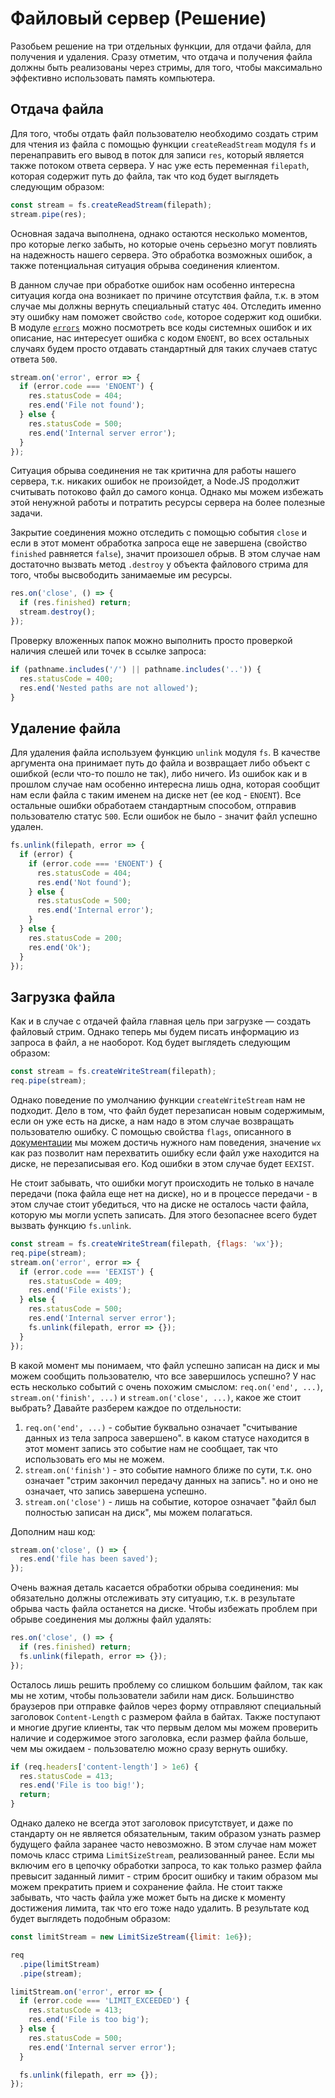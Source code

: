 # Файловый сервер (Решение)

Разобьем решение на три отдельных функции, для отдачи файла, для получения и удаления.
Сразу отметим, что отдача и получения файла должны быть реализованы через стримы, для того, чтобы максимально эффективно
использовать память компьютера.


## Отдача файла
Для того, чтобы отдать файл пользователю необходимо создать стрим для чтения из файла с помощью функции 
`createReadStream` модуля `fs` и перенаправить его вывод в поток для записи `res`, который является также потоком ответа
сервера. У нас уже есть переменная `filepath`, которая содержит путь до файла, так что код будет выглядеть следующим 
образом: 
```js
const stream = fs.createReadStream(filepath);
stream.pipe(res);
```


Основная задача выполнена, однако остаются несколько моментов, про которые легко забыть, но которые очень серьезно
могут повлиять на надежность нашего сервера. Это обработка возможных ошибок, а также потенциальная ситуация обрыва
соединения клиентом.


В данном случае при обработке ошибок нам особенно интересна ситуация когда она возникает по причине отсутствия файла, 
т.к. в этом случае мы должны вернуть специальный статус `404`. Отследить именно эту ошибку нам поможет свойство `code`,
которое содержит код ошибки. В модуле 
[`errors`](https://nodejs.org/dist/latest/docs/api/errors.html#errors_common_system_errors) можно посмотреть все коды 
системных ошибок и их описание, нас интересует ошибка с кодом `ENOENT`, во всех остальных случаях будем просто отдавать 
стандартный для таких случаев статус ответа `500`.

```js
stream.on('error', error => {
  if (error.code === 'ENOENT') {
    res.statusCode = 404;
    res.end('File not found');
  } else {
    res.statusCode = 500;
    res.end('Internal server error');
  }
});
``` 


Ситуация обрыва соединения не так критична для работы нашего сервера, т.к. никаких ошибок не произойдет, а Node.JS 
продолжит считывать потоково файл до самого конца. Однако мы можем избежать этой ненужной работы и потратить ресурсы 
сервера на более полезные задачи.


Закрытие соединения можно отследить с помощью события `close` и если в этот момент обработка запроса еще не завершена 
(свойство `finished` равняется `false`), значит произошел обрыв. В этом случае нам достаточно вызвать метод `.destroy` 
у объекта файлового стрима для того, чтобы высвободить занимаемые им ресурсы.
```js
res.on('close', () => {
  if (res.finished) return;
  stream.destroy();
});
```


Проверку вложенных папок можно выполнить просто проверкой наличия слешей или точек в ссылке запроса:
```js
if (pathname.includes('/') || pathname.includes('..')) {
  res.statusCode = 400;
  res.end('Nested paths are not allowed');
}
```

## Удаление файла
Для удаления файла используем функцию `unlink` модуля `fs`. В качестве аргумента она принимает путь до файла и возвращает
либо объект с ошибкой (если что-то пошло не так), либо ничего. Из ошибок как и в прошлом случае нам особенно интересна 
лишь одна, которая сообщит нам если файла с таким именем на диске нет (ее код - `ENOENT`). Все остальные ошибки 
обработаем стандартным способом, отправив пользователю статус `500`. Если ошибок не было - значит файл успешно удален.
```js
fs.unlink(filepath, error => {
  if (error) {
    if (error.code === 'ENOENT') {
      res.statusCode = 404;
      res.end('Not found');
    } else {
      res.statusCode = 500;
      res.end('Internal error');  
    }
  } else {
    res.statusCode = 200;
    res.end('Ok');
  }
});
``` 

## Загрузка файла
Как и в случае с отдачей файла главная цель при загрузке — создать файловый стрим. Однако теперь мы будем писать 
информацию из запроса в файл, а не наоборот. Код будет выглядеть следующим образом:
```js
const stream = fs.createWriteStream(filepath);
req.pipe(stream);
```

Однако поведение по умолчанию функции `createWriteStream` нам не подходит. Дело в том, что файл будет перезаписан 
новым содержимым, если он уже есть на диске, а нам надо в этом случае возвращать пользователю ошибку. С помощью 
свойства `flags`, описанного в 
[документации](https://nodejs.org/dist/latest/docs/api/fs.html#fs_fs_createwritestream_path_options) мы можем достичь 
нужного нам поведения, значение `wx` как раз позволит нам перехватить ошибку если файл уже находится на диске, не 
перезаписывая его. Код ошибки в этом случае будет `EEXIST`.


Не стоит забывать, что ошибки могут происходить не только в начале передачи (пока файла еще нет на диске), но и в 
процессе передачи - в этом случае стоит убедиться, что на диске не осталось части файла, которую мы могли успеть 
записать. Для этого безопаснее всего будет вызвать функцию `fs.unlink`. 

```js
const stream = fs.createWriteStream(filepath, {flags: 'wx'});
req.pipe(stream);
stream.on('error', error => {
  if (error.code === 'EEXIST') {
    res.statusCode = 409;
    res.end('File exists');
  } else {
    res.statusCode = 500;
    res.end('Internal server error');
    fs.unlink(filepath, error => {});
  }
});
```


В какой момент мы понимаем, что файл успешно записан на диск и мы можем сообщить пользователю, что все завершилось 
успешно? У нас есть несколько событий с очень похожим смыслом: `req.on('end', ...)`, `stream.on('finish', ...)` и
`stream.on('close', ...)`, какое же стоит выбрать? Давайте разберем каждое по отдельности:
1. `req.on('end', ...)` - событие буквально означает "считывание данных из тела запроса завершено". в каком статусе 
находится в этот момент запись это событие нам не сообщает, так что использовать его мы не можем.
2. `stream.on('finish')` - это событие намного ближе по сути, т.к. оно означает "стрим закончил передачу данных на 
запись". но и оно не означает, что запись завершена успешно.
3. `stream.on('close')` - лишь на событие, которое означает "файл был полностью записан на диск", мы можем полагаться.

Дополним наш код:
```js
stream.on('close', () => {
  res.end('file has been saved');
});
```    


Очень важная деталь касается обработки обрыва соединения: мы обязательно должны отслеживать эту ситуацию, т.к. в 
результате обрыва часть файла останется на диске. Чтобы избежать проблем при обрыве соединения мы должны файл удалять:
```js
res.on('close', () => {
  if (res.finished) return;
  fs.unlink(filepath, error => {});
});
``` 


Осталось лишь решить проблему со слишком большим файлом, так как мы не хотим, чтобы пользователи забили нам диск.
Большинство браузеров при отправке файлов через форму отправляют специальный заголовок `Content-Length` с размером файла
в байтах. Также поступают и многие другие клиенты, так что первым делом мы можем проверить наличие и содержимое этого
заголовка, если размер файла больше, чем мы ожидаем - пользователю можно сразу вернуть ошибку.

```js
if (req.headers['content-length'] > 1e6) {
  res.statusCode = 413;
  res.end('File is too big!');
  return;
}
```


Однако далеко не всегда этот заголовок присутствует, и даже по стандарту он не является обязательным, таким образом 
узнать размер будущего файла заранее часто невозможно. В этом случае нам может помочь класс стрима `LimitSizeStream`,
реализованный ранее. Если мы включим его в цепочку обработки запроса, то как только размер файла превысит заданный 
лимит - стрим бросит ошибку и таким образом мы можем прекратить прием и сохранение файла. Не стоит также забывать, что
часть файла уже может быть на диске к моменту достижения лимита, так что его тоже надо удалить. В результате код будет 
выглядеть подобным образом:

```js
const limitStream = new LimitSizeStream({limit: 1e6});

req
  .pipe(limitStream)
  .pipe(stream);

limitStream.on('error', error => {
  if (error.code === 'LIMIT_EXCEEDED') {
    res.statusCode = 413;
    res.end('File is too big');
  } else {
    res.statusCode = 500;
    res.end('Internal server error'); 
  }

  fs.unlink(filepath, err => {});
});
``` 
